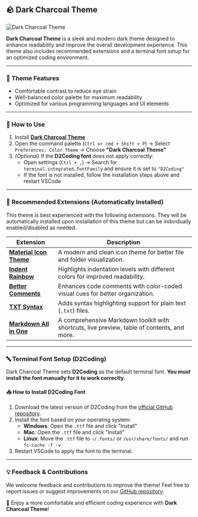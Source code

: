 ## 🪨 Dark Charcoal Theme  

![Dark Charcoal Theme](https://github.com/user-attachments/assets/918a8ec6-ba4d-4439-b81f-674146102b5d)

**Dark Charcoal Theme** is a sleek and modern dark theme designed to enhance readability and improve the overall development experience. This theme also includes recommended extensions and a terminal font setup for an optimized coding environment.

---

### 🎨 **Theme Features**  
- Comfortable contrast to reduce eye strain  
- Well-balanced color palette for maximum readability  
- Optimized for various programming languages and UI elements  

---

### 🚀 **How to Use**  
1. Install **[Dark Charcoal Theme](https://marketplace.visualstudio.com/items?itemName=the0807.dark-charcoal-theme)**
2. Open the command palette (`Ctrl or cmd + Shift + P`) → Select `Preferences: Color Theme` → Choose **"Dark Charcoal Theme"**  
3. *(Optional)* If the **D2Coding font** does not apply correctly:  
   - Open settings (`Ctrl + ,`) → Search for `terminal.integrated.fontFamily` and ensure it is set to `"D2Coding"`  
   - If the font is not installed, follow the installation steps above and restart VSCode  

---

### 🔌 **Recommended Extensions (Automatically Installed)**  
This theme is best experienced with the following extensions. They will be automatically installed upon installation of this theme but can be individually enabled/disabled as needed.  

| **Extension** | **Description** |  
|--------------|---------------|  
| [**Material Icon Theme**](https://marketplace.visualstudio.com/items?itemName=PKief.material-icon-theme) | A modern and clean icon theme for better file and folder visualization. |  
| [**Indent Rainbow**](https://marketplace.visualstudio.com/items?itemName=oderwat.indent-rainbow) | Highlights indentation levels with different colors for improved readability. |  
| [**Better Comments**](https://marketplace.visualstudio.com/items?itemName=aaron-bond.better-comments) | Enhances code comments with color-coded visual cues for better organization. |  
| [**TXT Syntax**](https://marketplace.visualstudio.com/items?itemName=xshrim.txt-syntax) | Adds syntax highlighting support for plain text (`.txt`) files. |  
| [**Markdown All in One**](https://marketplace.visualstudio.com/items?itemName=yzhang.markdown-all-in-one) | A comprehensive Markdown toolkit with shortcuts, live preview, table of contents, and more. |  

---

### 🔤 **Terminal Font Setup (D2Coding)**  
Dark Charcoal Theme sets **D2Coding** as the default terminal font. **You must install the font manually for it to work correctly.**  

#### 📥 **How to Install D2Coding Font**  
1. Download the latest version of D2Coding from the [official GitHub repository](https://github.com/naver/d2codingfont).  
2. Install the font based on your operating system:  
   - **Windows**: Open the `.ttf` file and click "Install"  
   - **Mac**: Open the `.ttf` file and click "Install"  
   - **Linux**: Move the `.ttf` file to `~/.fonts/` or `/usr/share/fonts/` and run `fc-cache -f -v`  
3. Restart VSCode to apply the font to the terminal.  

---

### 💡 **Feedback & Contributions**  
We welcome feedback and contributions to improve the theme! Feel free to report issues or suggest improvements on our [GitHub repository](https://github.com/the0807/Dark-Charcoal-Theme).  

🚀 Enjoy a more comfortable and efficient coding experience with **Dark Charcoal Theme**!